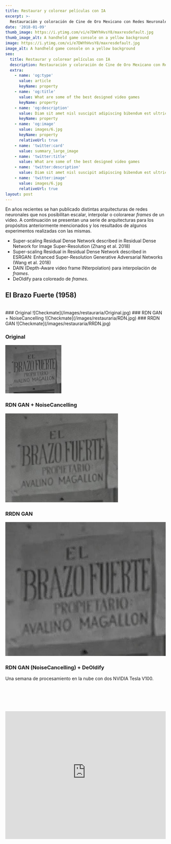 ```yaml
---
title: Restaurar y colorear películas con IA
excerpt: >-
  Restauración y coloración de Cine de Oro Mexicano con Redes Neuronales. Caso de estudio de El Brazo Fuerte
date: '2018-01-09'
thumb_image: https://i.ytimg.com/vi/e7DWYhHvsY8/maxresdefault.jpg
thumb_image_alt: A handheld game console on a yellow background
image: https://i.ytimg.com/vi/e7DWYhHvsY8/maxresdefault.jpg
image_alt: A handheld game console on a yellow background
seo:
  title: Restaurar y colorear películas con IA
  description: Restauración y coloración de Cine de Oro Mexicano con Redes Neuronales. Caso de estudio de El Brazo Fuerte
  extra:
    - name: 'og:type'
      value: article
      keyName: property
    - name: 'og:title'
      value: What are some of the best designed video games
      keyName: property
    - name: 'og:description'
      value: Diam sit amet nisl suscipit adipiscing bibendum est ultricies integer
      keyName: property
    - name: 'og:image'
      value: images/6.jpg
      keyName: property
      relativeUrl: true
    - name: 'twitter:card'
      value: summary_large_image
    - name: 'twitter:title'
      value: What are some of the best designed video games
    - name: 'twitter:description'
      value: Diam sit amet nisl suscipit adipiscing bibendum est ultricies integer
    - name: 'twitter:image'
      value: images/6.jpg
      relativeUrl: true
layout: post
---
```


<style>
  iframe{
    padding-top:2vh;
    padding-bottom:3vh;
  }
</style>
En años recientes se han publicado distintas arquitecturas de redes neuronales que nos posibilitan escalar, interpolar o colorarear *frames* de un video. A continuación se presentan una serie de arquitecturas para los propósitos anteriormente mencionados y los resultados de algunos experimentos realizadas con las mismas.

* Super-scaling Residual Dense Network described in Residual Dense Network for Image Super-Resolution (Zhang et al. 2018)
* Super-scaling Residual in Residual Dense Network described in ESRGAN: Enhanced Super-Resolution Generative Adversarial Networks (Wang et al. 2018)
* DAIN (Depth-Aware video frame INterpolation) para interpolación de *frames*.
* DeOldify para coloreado de *frames*.

## El Brazo Fuerte (1958)
<br>
### Original
![Checkmate](/images/restauraria/Original.jpg)
### RDN GAN + NoiseCancelling
![Checkmate](/images/restauraria/RDN.jpg)
### RRDN GAN
![Checkmate](/images/restauraria/RRDN.jpg)

### Original
![Checkmate](/images/restauraria/ZoomOriginal.png)
### RDN GAN + NoiseCancelling
![Checkmate](/images/restauraria/ZoomRDN.jpg)
### RRDN GAN
![Checkmate](/images/restauraria/ZoomRRDN.jpg)

### RDN GAN (NoiseCancelling) + DeOldify

Una semana de procesamiento en la nube con dos NVIDIA Tesla V100.

<iframe width="100%" height="400" src="https://www.youtube-nocookie.com/embed/e7DWYhHvsY8" frameborder="0" allow="accelerometer; autoplay; clipboard-write; encrypted-media; gyroscope; picture-in-picture" allowfullscreen></iframe>


